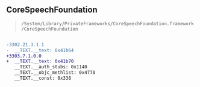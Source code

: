 ## CoreSpeechFoundation

> `/System/Library/PrivateFrameworks/CoreSpeechFoundation.framework/CoreSpeechFoundation`

```diff

-3302.21.3.1.1
-  __TEXT.__text: 0x41b64
+3303.7.1.0.0
+  __TEXT.__text: 0x41b70
   __TEXT.__auth_stubs: 0x1140
   __TEXT.__objc_methlist: 0x4770
   __TEXT.__const: 0x338

```

